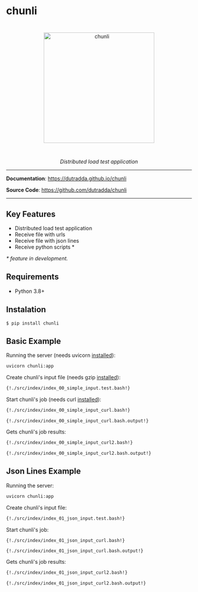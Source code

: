 # chunli

<p align="center" style="margin: 3em">
  <a href="https://github.com/dutradda/chunli">
    <img src="https://dutradda.github.io/chunli/chunli.gif" alt="chunli" width="300"/>
  </a>
</p>

<p align="center">
    <em>Distributed load test application</em>
</p>

---

**Documentation**: <a href="https://dutradda.github.io/chunli" target="_blank">https://dutradda.github.io/chunli</a>

**Source Code**: <a href="https://github.com/dutradda/chunli" target="_blank">https://github.com/dutradda/chunli</a>

---


## Key Features

- Distributed load test application
- Receive file with urls
- Receive file with json lines
- Receive python scripts *

*\* feature in development.*


## Requirements

 - Python 3.8+


## Instalation
```
$ pip install chunli
```


## Basic Example

Running the server (needs uvicorn [installed](https://www.uvicorn.org)):

```bash
uvicorn chunli:app
```


Create chunli's input file (needs gzip [installed](https://www.gzip.org)):

```bash
{!./src/index/index_00_simple_input.test.bash!}
```

Start chunli's job (needs curl [installed](https://curl.haxx.se/docs/install.html)):

```bash
{!./src/index/index_00_simple_input_curl.bash!}
```

```
{!./src/index/index_00_simple_input_curl.bash.output!}
```

Gets chunli's job results:

```bash
{!./src/index/index_00_simple_input_curl2.bash!}
```

```
{!./src/index/index_00_simple_input_curl2.bash.output!}
```


## Json Lines Example

Running the server:

```bash
uvicorn chunli:app
```


Create chunli's input file:

```bash
{!./src/index/index_01_json_input.test.bash!}
```

Start chunli's job:

```bash
{!./src/index/index_01_json_input_curl.bash!}
```

```
{!./src/index/index_01_json_input_curl.bash.output!}
```

Gets chunli's job results:

```bash
{!./src/index/index_01_json_input_curl2.bash!}
```

```
{!./src/index/index_01_json_input_curl2.bash.output!}
```
